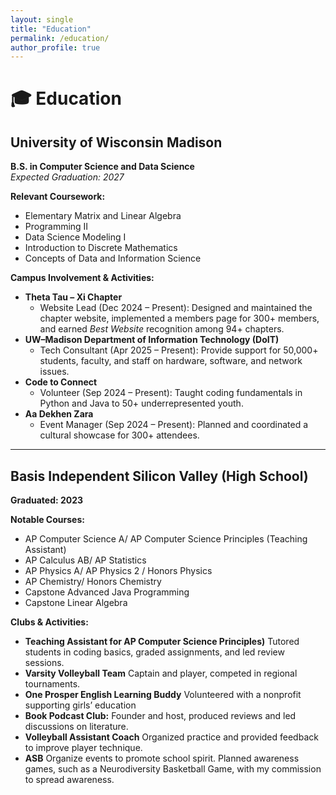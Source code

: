 ```yaml
---
layout: single
title: "Education"
permalink: /education/
author_profile: true
---
```


# 🎓 Education

## University of Wisconsin Madison  
**B.S. in Computer Science and Data Science**  
*Expected Graduation: 2027*

**Relevant Coursework:**  
- Elementary Matrix and Linear Algebra  
- Programming II 
- Data Science Modeling I  
- Introduction to Discrete Mathematics  
- Concepts of Data and Information Science  

**Campus Involvement & Activities:**  
- **Theta Tau – Xi Chapter**  
  - Website Lead (Dec 2024 – Present): Designed and maintained the chapter website, implemented a members page for 300+ members, and earned *Best Website* recognition among 94+ chapters.  
- **UW–Madison Department of Information Technology (DoIT)**  
  - Tech Consultant (Apr 2025 – Present): Provide support for 50,000+ students, faculty, and staff on hardware, software, and network issues.  
- **Code to Connect**  
  - Volunteer (Sep 2024 – Present): Taught coding fundamentals in Python and Java to 50+ underrepresented youth.  
- **Aa Dekhen Zara**  
  - Event Manager (Sep 2024 – Present): Planned and coordinated a cultural showcase for 300+ attendees.  

---

## Basis Independent Silicon Valley (High School)  
**Graduated: 2023**

**Notable Courses:**  
- AP Computer Science A/ AP Computer Science Principles (Teaching Assistant)
- AP Calculus AB/ AP Statistics  
- AP Physics A/ AP Physics 2 / Honors Physics
- AP Chemistry/ Honors Chemistry
- Capstone Advanced Java Programming
- Capstone Linear Algebra

**Clubs & Activities:**
- **Teaching Assistant for AP Computer Science Principles)** Tutored students in coding basics, graded assignments, and led review sessions.
- **Varsity Volleyball Team** Captain and player, competed in regional tournaments.  
- **One Prosper English Learning Buddy** Volunteered with a nonprofit supporting girls’ education
- **Book Podcast Club:** Founder and host, produced reviews and led discussions on literature.  
- **Volleyball Assistant Coach** Organized practice and provided feedback to improve player technique.
- **ASB** Organize events to promote school spirit. Planned awareness games, such as a Neurodiversity Basketball Game, with my commission to spread awareness.
